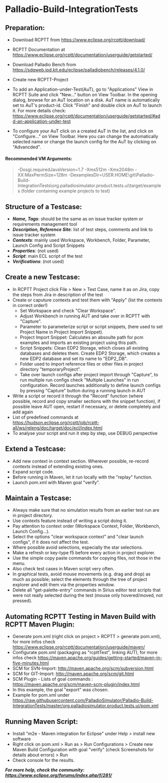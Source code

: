 # Palladio-Build-IntegrationTests


## Preparation:
- Download RCPTT from https://www.eclipse.org/rcptt/download/
- RCPTT Documentation at https://www.eclipse.org/rcptt/documentation/userguide/getstarted/
- Download Palladio Bench from https://sdqweb.ipd.kit.edu/eclipse/palladiobench/releases/4.1.0/ 
- Create new RCPTT-Project

- To add an Application-under-Test(AuT), go to "Applications" View in RCPTT Suite and click "New..." button on View Toolbar. In the opening dialog, browse for an AuT location on a disk. AuT name is automatically set to AuT's product-id. Click "Finish" and double click on AuT to launch it. 
For more details check: https://www.eclipse.org/rcptt/documentation/userguide/getstarted/#add-an-application-under-test

- To configure your AuT click on a created AuT in the list, and click on "Configure..." on View Toolbar. Here you can change the automatically selected name or change the launch config for the AuT by clicking on "Advancded". 
#### Recommended VM Arguments:
> -Dosgi.requiredJavaVersion=1.7 -Xms512m -Xmx2048m -XX:MaxPermSize=128m
-DexamplesDir=USER.HOME\git\Palladio-Build-IntegrationTests\org.palladiosimulator.product.tests.ui\target/examples (folder containing example projects to test)


## Structure of a Testcase:
- ***Name, Tags***: should be the same as on issue tracker system or requirements management tool 
- ***Description, Reference Site***: list of test steps, comments and link to issue tracker system 
- ***Contexts***: mainly used Workspace, Workbench, Folder, Parameter, Launch Config and Script Snippets
- ***Properties***: (not used)
- ***Script***: main ECL script of the test
- ***Verifications***: (not used)


## Create a new Testcase:
- In RCPTT Project click File > New > Test Case, name it as on Jira, copy the steps from Jira in description of the test
- Create or caputure contexts and test them with "Apply" (list the contexts in correct order!) 
  - Set Workspace and check "Clear Workspace".
  - Adjust Workbench in running AUT and take over in RCPTT with "Capture".
  - Parameter to parameterize script or script snippets, (here used to set Project Name in Project Import Snippet).
  - Project Import Snippet: Calculates an absoulte path for pcm examples and imports an existing project using this path.
  - Script Snippets: Clean EDP2 Storage, which closes all existing databases and deletes them. Create EDP2 Storage, which creates a new EDP2 database and set its name to "EDP2_DB".
  - Folder used to import reference files or other files in project directory "temporaryProject".
  - Take over launch configs after project import through "Capture", to run multiple run configs check "Multiple Launches" in run  configuration. Record launches additionally to define launch configs by pressing "Capture" button during a running launch in AUT
- Write a script or record it through the "Record" function (where possible, record and copy smaller sections with the snippet function), if possible leave AUT open, restart if necessary, or delete completely and add again
- List of predefined commands at https://hudson.eclipse.org/rcptt/job/rcptt-all/ws/releng/doc/target/doc/ecl/index.html
- To analyse your script and run it step by step, use DEBUG perspective

## Extend a Testcase:
- Add new context in context section. Wherever possible, re-record contexts instead of extending existing ones.
- Expand script code.
- Before running in Maven, let it run locally with the "replay" function.
- Launch pom.xml with Maven goal "verify".

## Maintain a Testcase:
- Always make sure that no simulation results from an earlier test run are in project directory.
- Use contexts feature instead of writing a script doing it.
- Pay attention to context order (Workspace Context, Folder, Workbench, Launch Config...).
- Select the options "clear workspace context" and "clear launch configs", if it does not affect the test.
- Where possible avoid selections, especially the star selections.
- Make a refresh or key-type f5 before every action in project explorer.
- Use the simple copy paste commands for copying files, not those in the menu.
- Also check test cases in Maven script very often.
- In graphical tests, avoid mouse movements (e.g. drag and drop) as much as possible; select the elements through the tree of project explorer and edit them via the properties window.
- Delete all "get-palette-entry" commands in Sirius editor test scripts that were not really selected during the test (mouse only hovered/moved, not pressed).


## Automating RCPTT Testing in Maven Build with RCPTT Maven Plugin:
- Generate pom.xml (right click on project > RCPTT > generate pom.xml), for more infos check https://www.eclipse.org/rcptt/documentation/userguide/maven/
- Configurate pom.xml (packaging as "rcpttTest", linking AUT), for more infos check https://maven.apache.org/guides/getting-started/maven-in-five-minutes.html
- SCM for SVN-Import: http://maven.apache.org/scm/subversion.html
- SCM for GIT-Import: http://maven.apache.org/scm/git.html
- SCM Plugin - Lists of goal commands : https://maven.apache.org/scm/maven-scm-plugin/index.html
- In this example, the goal "export" was chosen.
- Example for pom.xml under https://raw.githubusercontent.com/PalladioSimulator/Palladio-Build-IntegrationTests/master/org.palladiosimulator.product.tests.ui/pom.xml


## Running Maven Script:
- Install "m2e - Maven integration for Eclipse" under Help > install new software
- Right click on pom.xml > Run as > Run Configurations > Create new Maven Build Configuration with goal "verify" (check Screenshots for details about errors) > Run
- Check console for the results.



***For more help, check the community: https://www.eclipse.org/forums/index.php/f/281/***
